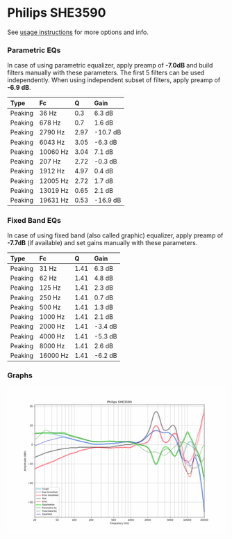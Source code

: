# Philips SHE3590
See [usage instructions](https://github.com/jaakkopasanen/AutoEq#usage) for more options and info.

### Parametric EQs
In case of using parametric equalizer, apply preamp of **-7.0dB** and build filters manually
with these parameters. The first 5 filters can be used independently.
When using independent subset of filters, apply preamp of **-6.9 dB**.

| Type    | Fc       |    Q | Gain     |
|:--------|:---------|:-----|:---------|
| Peaking | 36 Hz    | 0.3  | 6.3 dB   |
| Peaking | 678 Hz   | 0.7  | 1.6 dB   |
| Peaking | 2790 Hz  | 2.97 | -10.7 dB |
| Peaking | 6043 Hz  | 3.05 | -6.3 dB  |
| Peaking | 10060 Hz | 3.04 | 7.1 dB   |
| Peaking | 207 Hz   | 2.72 | -0.3 dB  |
| Peaking | 1912 Hz  | 4.97 | 0.4 dB   |
| Peaking | 12005 Hz | 2.72 | 1.7 dB   |
| Peaking | 13019 Hz | 0.65 | 2.1 dB   |
| Peaking | 19631 Hz | 0.53 | -16.9 dB |

### Fixed Band EQs
In case of using fixed band (also called graphic) equalizer, apply preamp of **-7.7dB**
(if available) and set gains manually with these parameters.

| Type    | Fc       |    Q | Gain    |
|:--------|:---------|:-----|:--------|
| Peaking | 31 Hz    | 1.41 | 6.3 dB  |
| Peaking | 62 Hz    | 1.41 | 4.8 dB  |
| Peaking | 125 Hz   | 1.41 | 2.3 dB  |
| Peaking | 250 Hz   | 1.41 | 0.7 dB  |
| Peaking | 500 Hz   | 1.41 | 1.3 dB  |
| Peaking | 1000 Hz  | 1.41 | 2.1 dB  |
| Peaking | 2000 Hz  | 1.41 | -3.4 dB |
| Peaking | 4000 Hz  | 1.41 | -5.3 dB |
| Peaking | 8000 Hz  | 1.41 | 2.6 dB  |
| Peaking | 16000 Hz | 1.41 | -6.2 dB |

### Graphs
![](./Philips%20SHE3590.png)